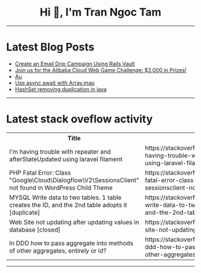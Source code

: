 <h1 align="center">Hi 👋, I'm Tran Ngoc Tam</h1>

---

# Latest Blog Posts 
<!-- BLOG-POST-LIST:START -->
- [Create an Email Drip Campaign Using Rails Vault](https://dev.to/railsdesigner/create-an-email-drip-campaign-using-rails-vault-2i7k)
- [Join us for the Alibaba Cloud Web Game Challenge: $3,000 in Prizes!](https://dev.to/devteam/join-us-for-the-alibaba-cloud-web-game-challenge-3000-in-prizes-1n5d)
- [Au](https://dev.to/ara_robert_lima/aula1--163d)
- [Use async await with Array.map](https://dev.to/palchandu_dev/use-async-await-with-arraymap-4ia7)
- [HashSet removing duplication in java](https://dev.to/v_inoth_f0fad29baec4c/hashset-removing-duplication-in-java-2dc4)
<!-- BLOG-POST-LIST:END -->

---

# Latest stack oveflow activity
<table>
  <tr><th>Title</th><th>Link</th></tr>
  <!-- STACKOVERFLOW:START --><tr><td>I&#39;m having trouble with repeater and afterStateUpdated using laravel filament</td><td>https://stackoverflow.com/questions/79551128/im-having-trouble-with-repeater-and-afterstateupdated-using-laravel-filament</td></tr><tr><td>PHP Fatal Error: Class &quot;Google\Cloud\Dialogflow\V2\SessionsClient&quot; not found in WordPress Child Theme</td><td>https://stackoverflow.com/questions/79551113/php-fatal-error-class-google-cloud-dialogflow-v2-sessionsclient-not-found-in</td></tr><tr><td>MYSQL Write data to two tables. 1 table creates the ID, and the 2nd table adopts it [duplicate]</td><td>https://stackoverflow.com/questions/79551106/mysql-write-data-to-two-tables-1-table-creates-the-id-and-the-2nd-table-adopts</td></tr><tr><td>Web Site not updating after updating values in database [closed]</td><td>https://stackoverflow.com/questions/79551086/web-site-not-updating-after-updating-values-in-database</td></tr><tr><td>In DDD how to pass aggregate into methods of other aggregates, entirely or id?</td><td>https://stackoverflow.com/questions/79550902/in-ddd-how-to-pass-aggregate-into-methods-of-other-aggregates-entirely-or-id</td></tr><!-- STACKOVERFLOW:END -->
</table>

---


